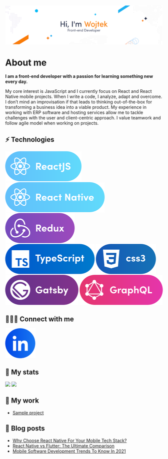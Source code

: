 ![zdjecie](./imgs/image.png)

# About me

<b>I am a front-end developer with a passion for learning something new every day.</b>

My core interest is JavaScript and I currently focus on React and React Native mobile projects. When I write a code, I analyze, adapt and overcome. I don’t mind an improvisation if that leads to thinking out-of-the-box for transforming a business idea into a viable product. My experience in working with ERP software and hosting services allow me to tackle challenges with the user and client-centric approach. I value teamwork and follow agile model when working on projects.

## ⚡ Technologies

<p float="left">
    <a href="https://selleo.com/react-expert-developers-team" target="_blank" rel="noopener noreferrer" style="text-decoration:none">
        <img src="./imgs/ReactJS.svg"/>
    </a>
    <a href="https://reactnative.dev/" target="_blank" rel="noopener noreferrer" style="text-decoration:none">
        <img src="./imgs/React-Native.svg"/>
    </a>
    <a href="https://redux.js.org/" target="_blank" rel="noopener noreferrer" style="text-decoration:none">
        <img src="./imgs/Redux.svg"/>
    </a>
    <a href="https://www.typescriptlang.org/" target="_blank" rel="noopener noreferrer" style="text-decoration:none">
        <img src="./imgs/TypeScript.svg"/>
    </a>
     <a href="https://developer.mozilla.org/pl/docs/Web/CSS" target="_blank" rel="noopener noreferrer"          
         style="text-decoration:none">   
        <img src="./imgs/Css3.svg"/>
    </a>
     <a href="https://www.gatsbyjs.com/" target="_blank" rel="noopener noreferrer" style="text-decoration:none">
        <img src="./imgs/Gatsby.svg"/>
    </a>
     <a href="https://graphql.org/" target="_blank" rel="noopener noreferrer" style="text-decoration:none">
        <img src="./imgs/GraphQL.svg"/>
    </a>
</p>

## 🧑‍🤝‍🧑 Connect with me

  <a href="https://www.linkedin.com/in/wojciech-rupik-311b19122/" target="_blank" rel="noopener noreferrer" style="text-decoration:none">
        <img src="./imgs/LinkedIn.svg"/>
    </a>

<br/>

## 💯 My stats

<p float="left">
    <img src="https://github-readme-stats.vercel.app/api?username=Mrmole96&show_icons=true&theme=default" />
    <img src="https://github-readme-stats.vercel.app/api/top-langs/?username=anuraghazra&layout=compact" />
</p>

## 🧰 My work

- <a href="https://selleo.com/portfolio/messaging-mobile-application">Sample project</a>

## 📕 Blog posts

- <a href="https://selleo.com/blog/why-choose-react-native-for-your-mobile-tech-stack">Why Choose React Native For Your Mobile Tech Stack?</a>
- <a href="https://selleo.com/blog/react-native-vs-flutter-the-ultimate-comparison">React Native vs Flutter: The Ultimate Comparison</a>
- <a href="https://selleo.com/blog/mobile-software-development-trends-to-know-in-2021">Mobile Software Development Trends To Know In 2021</a>
